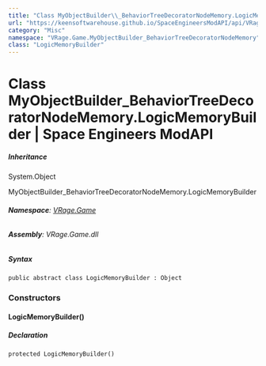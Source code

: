 ```yaml
---
title: "Class MyObjectBuilder\\_BehaviorTreeDecoratorNodeMemory.LogicMemoryBuilder"
url: "https://keensoftwarehouse.github.io/SpaceEngineersModAPI/api/VRage.Game.MyObjectBuilder_BehaviorTreeDecoratorNodeMemory.LogicMemoryBuilder.html"
category: "Misc"
namespace: "VRage.Game.MyObjectBuilder_BehaviorTreeDecoratorNodeMemory"
class: "LogicMemoryBuilder"
---
```


# Class MyObjectBuilder\_BehaviorTreeDecoratorNodeMemory.LogicMemoryBuilder | Space Engineers ModAPI

##### Inheritance

System.Object

MyObjectBuilder\_BehaviorTreeDecoratorNodeMemory.LogicMemoryBuilder

###### **Namespace**: [VRage.Game](https://keensoftwarehouse.github.io/SpaceEngineersModAPI/api/VRage.Game.html)

###### **Assembly**: VRage.Game.dll

##### Syntax

```
public abstract class LogicMemoryBuilder : Object
```

### Constructors

#### LogicMemoryBuilder()

##### Declaration

```
protected LogicMemoryBuilder()
```